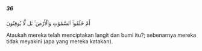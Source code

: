 ##### 36

<span class="ayah">أَمْ خَلَقُوا۟ ٱلسَّمَٰوَٰتِ وَٱلْأَرْضَ ۚ بَل لَّا يُوقِنُونَ</span>

<span class="ayah_translation">Ataukah mereka telah menciptakan langit dan bumi itu?; sebenarnya mereka tidak meyakini (apa yang mereka katakan).</span>
